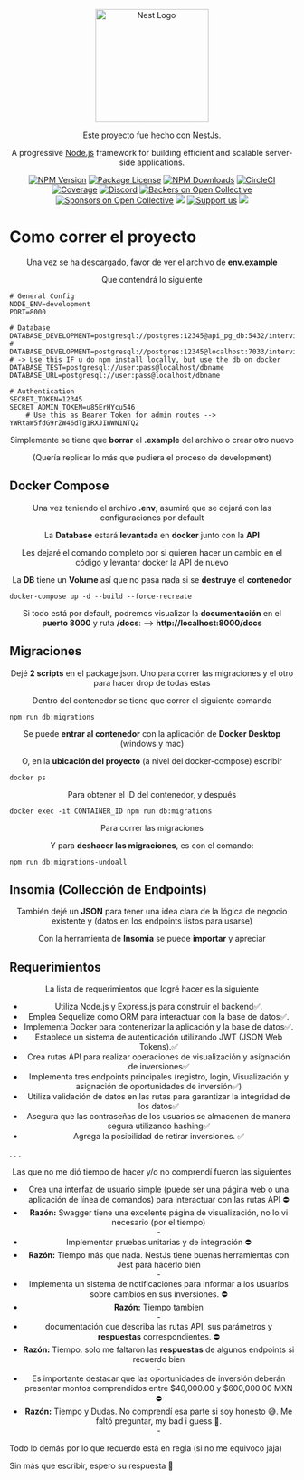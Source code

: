 <p align="center">
  <a href="http://nestjs.com/" target="blank"><img src="https://nestjs.com/img/logo-small.svg" width="200" alt="Nest Logo" /></a>
</p>

[circleci-image]: https://img.shields.io/circleci/build/github/nestjs/nest/master?token=abc123def456
[circleci-url]: https://circleci.com/gh/nestjs/nest

  <p align="center">Este proyecto fue hecho con NestJs.</p>
  <p align="center">A progressive <a href="http://nodejs.org" target="_blank">Node.js</a> framework for building efficient and scalable server-side applications.</p>
    <p align="center">
<a href="https://www.npmjs.com/~nestjscore" target="_blank"><img src="https://img.shields.io/npm/v/@nestjs/core.svg" alt="NPM Version" /></a>
<a href="https://www.npmjs.com/~nestjscore" target="_blank"><img src="https://img.shields.io/npm/l/@nestjs/core.svg" alt="Package License" /></a>
<a href="https://www.npmjs.com/~nestjscore" target="_blank"><img src="https://img.shields.io/npm/dm/@nestjs/common.svg" alt="NPM Downloads" /></a>
<a href="https://circleci.com/gh/nestjs/nest" target="_blank"><img src="https://img.shields.io/circleci/build/github/nestjs/nest/master" alt="CircleCI" /></a>
<a href="https://coveralls.io/github/nestjs/nest?branch=master" target="_blank"><img src="https://coveralls.io/repos/github/nestjs/nest/badge.svg?branch=master#9" alt="Coverage" /></a>
<a href="https://discord.gg/G7Qnnhy" target="_blank"><img src="https://img.shields.io/badge/discord-online-brightgreen.svg" alt="Discord"/></a>
<a href="https://opencollective.com/nest#backer" target="_blank"><img src="https://opencollective.com/nest/backers/badge.svg" alt="Backers on Open Collective" /></a>
<a href="https://opencollective.com/nest#sponsor" target="_blank"><img src="https://opencollective.com/nest/sponsors/badge.svg" alt="Sponsors on Open Collective" /></a>
  <a href="https://paypal.me/kamilmysliwiec" target="_blank"><img src="https://img.shields.io/badge/Donate-PayPal-ff3f59.svg"/></a>
    <a href="https://opencollective.com/nest#sponsor"  target="_blank"><img src="https://img.shields.io/badge/Support%20us-Open%20Collective-41B883.svg" alt="Support us"></a>
  <a href="https://twitter.com/nestframework" target="_blank"><img src="https://img.shields.io/twitter/follow/nestframework.svg?style=social&label=Follow"></a>
</p>
  <!--[![Backers on Open Collective](https://opencollective.com/nest/backers/badge.svg)](https://opencollective.com/nest#backer)
  [![Sponsors on Open Collective](https://opencollective.com/nest/sponsors/badge.svg)](https://opencollective.com/nest#sponsor)-->



# Como correr el proyecto

<p align="center">Una vez se ha descargado, favor de ver el archivo de <strong>env.example</strong><p>

<p align="center">Que contendrá lo siguiente<p>

```
# General Config
NODE_ENV=development
PORT=8000

# Database
DATABASE_DEVELOPMENT=postgresql://postgres:12345@api_pg_db:5432/interview_ian_v
# DATABASE_DEVELOPMENT=postgresql://postgres:12345@localhost:7033/interview_ian_v    # -> Use this IF u do npm install locally, but use the db on docker
DATABASE_TEST=postgresql://user:pass@localhost/dbname
DATABASE_URL=postgresql://user:pass@localhost/dbname

# Authentication
SECRET_TOKEN=12345
SECRET_ADMIN_TOKEN=u85ErHYcu546
    # Use this as Bearer Token for admin routes -->  YWRtaW5fdG9rZW46dTg1RXJIWWN1NTQ2

```

<p align="center">Simplemente se tiene que <strong>borrar</strong> el <strong>.example</strong> del archivo o crear otro nuevo<p>

<p align="center">(Quería replicar lo más que pudiera el proceso de development)<p>

## Docker Compose

<p align="center">Una vez teniendo el archivo <strong>.env</strong>, asumiré que se dejará con las configuraciones por default<p>

<p align="center">La <strong>Database</strong> estará <strong>levantada</strong> en <strong>docker</strong> junto con la <strong>API</strong><p>

<p align="center">Les dejaré el comando completo por si quieren hacer un cambio en el código y levantar docker la API de nuevo<p>

<p align="center">La <strong>DB</strong> tiene un <strong>Volume</strong> así que no pasa nada si se <strong>destruye</strong> el <strong>contenedor</strong><p>

```
docker-compose up -d --build --force-recreate
```

<p align="center">Si todo está por default, podremos visualizar la <strong>documentación</strong> en el <strong>puerto 8000</strong> y ruta <strong>/docs</strong>: --> <strong>http://localhost:8000/docs</strong><p>

## Migraciones

<p align="center">Dejé <strong>2 scripts</strong> en el package.json. Uno para correr las migraciones y el otro para hacer drop de todas estas<p>

<p align="center">Dentro del contenedor se tiene que correr el siguiente comando<p>

```
npm run db:migrations
```

<p align="center">Se puede <strong>entrar al contenedor</strong> con la aplicación de <strong>Docker Desktop</strong> (windows y mac)<p>

<p align="center">O, en la <strong>ubicación del proyecto</strong> (a nivel del docker-compose) escribir<p>

```
docker ps 
```
<p align="center">Para obtener el ID del contenedor, y después<p>

```
docker exec -it CONTAINER_ID npm run db:migrations 
```

<p align="center">Para correr las migraciones<p>

<p align="center">Y para <strong>deshacer las migraciones</strong>, es con el comando:<p>

```
npm run db:migrations-undoall
```

## Insomia (Collección de Endpoints)

<p align="center">También dejé un <strong>JSON</strong> para tener una idea clara de la lógica de negocio existente y (datos en los endpoints listos para usarse)<p>

<p align="center">Con la herramienta de <strong>Insomia</strong> se puede <strong>importar</strong> y apreciar<p>

## Requerimientos

<p align="center">La lista de requerimientos que logré hacer es la siguiente<p>

<ul align="center">
  <li>Utiliza Node.js y Express.js para construir el backend✅.
</li>
  <li>Emplea Sequelize como ORM para interactuar con la base de datos✅.
</li>
  <li>Implementa Docker para contenerizar la aplicación y la base de datos✅.
</li>
  <li>Establece un sistema de autenticación utilizando JWT (JSON Web Tokens).✅
</li>
  <li>Crea rutas API para realizar operaciones de visualización y asignación de
inversiones✅
</li>
  <li>Implementa tres endpoints principales (registro, login,  Visualización y asignación de oportunidades de inversión✅)
</li>
  <li>Utiliza validación de datos en las rutas para garantizar la integridad de los datos✅
</li>
  <li>Asegura que las contraseñas de los usuarios se almacenen de manera segura
utilizando hashing✅
</li>
  <li>Agrega la posibilidad de retirar inversiones.
✅
</li>
</ul>

.
.
.
<p align="center">Las que no me dió tiempo de hacer y/o no comprendí fueron las siguientes<p>

<ul align="center">
  <li>Crea una interfaz de usuario simple (puede ser una página web o una aplicación de
línea de comandos) para interactuar con las rutas API ⛔
</li>
  <li> <strong>Razón:</strong> Swagger tiene una excelente página de visualización, no lo vi necesario (por el tiempo)
</li>
-
  <li> Implementar pruebas unitarias y de integración ⛔
</li>
  <li> <strong>Razón:</strong> Tiempo más que nada. NestJs tiene buenas herramientas con Jest para hacerlo bien
</li>
-
  <li> Implementa un sistema de notificaciones para informar a los usuarios sobre cambios en
sus inversiones. ⛔
</li>
  <li> <strong>Razón:</strong> Tiempo tambien
</li>
-
  <li> documentación que describa las rutas API, sus parámetros y <strong>respuestas</strong>
correspondientes. ⛔
</li>
  <li> <strong>Razón:</strong> Tiempo. solo me faltaron las <strong>respuestas</strong> de algunos endpoints si recuerdo bien
</li>
-
  <li> Es importante destacar que las oportunidades de inversión deberán presentar montos
comprendidos entre $40,000.00 y $600,000.00 MXN ⛔
</li>
  <li> <strong>Razón:</strong> Tiempo y Dudas. No comprendí esa parte si soy honesto 😅. Me faltó preguntar, my bad i guess 🙈.
</li>
-
</ul>

Todo lo demás por lo que recuerdo está en regla (si no me equivoco jaja)

Sin más que escribir, espero su respuesta 🙌